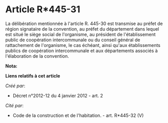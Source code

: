 # Article R*445-31

La délibération mentionnée à l'article R. 445-30 est transmise au préfet  de région signataire de la convention, au préfet du
département dans  lequel est situé le siège social de l'organisme, au président de  l'établissement public de coopération
intercommunale ou du conseil  général de rattachement de l'organisme, le cas échéant, ainsi qu'aux  établissements publics de
coopération intercommunale et aux départements  associés à l'élaboration de la convention.

**Nota:**



**Liens relatifs à cet article**

_Créé par_:

  - Décret n°2012-12 du 4 janvier 2012 - art. 2

_Cité par_:

  - Code de la construction et de l'habitation. - art. R*445-32 (V)
